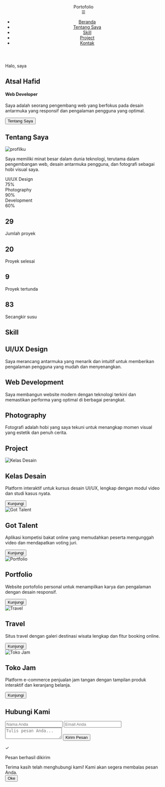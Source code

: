 <!DOCTYPE html><html lang="id">
<head>
  <meta charset="UTF-8" />
  <meta name="viewport" content="width=device-width, initial-scale=1.0" />
  <link rel="preconnect" href="https://fonts.googleapis.com">
  <link rel="stylesheet" href="https://cdnjs.cloudflare.com/ajax/libs/font-awesome/6.7.2/css/all.min.css">
  <link rel="preconnect" href="https://fonts.gstatic.com" crossorigin>
  <link href="https://fonts.googleapis.com/css2?family=Lilita+One&family=Poppins:wght@300;400;500;600;700&family=Teko:wght@400;500;600&display=swap" rel="stylesheet">
  <title>Portofolio</title>
  <link rel="stylesheet" href="style.css" />
</head>
<body>
  <header>
    <nav class="navbar">
      <div class="logo">Portofolio</div>
      <div class="menu-toggle" id="menu-toggle">&#9776;</div>
      <ul class="nav-links" id="nav-links">
        <li><a href="#beranda">Beranda</a></li>
        <li><a href="#tentang">Tentang Saya</a></li>
        <li><a href="#skill">Skill</a></li>
        <li><a href="#project">Project</a></li>
        <li><a href="#contact">Kontak</a></li>
      </ul>
    </nav>
  </header>  
  
  <section id="beranda" class="beranda">
    <div class="teks-content">
      <p class="sapa">Halo, saya</p>
      <h1 class="nama">Atsal Hafid</h1>
      <h4 class="bakat">Web Developer</h4>
      <p class="deskripsi-profil">Saya adalah seorang pengembang web yang berfokus pada desain antarmuka yang responsif dan pengalaman pengguna yang optimal.</p>
      <div class="btn-profil">
        <button onclick="window.location.href='#tentang';" type="button" class="utama">Tentang Saya</button>
      </div>
    </div>
  </section>  <section id="tentang" class="tentang">
    <div class="judul-halaman">
      <h1>Tentang Saya</h1>
    </div>
    <div class="container-tentang">
      <img src="info.jpg" alt="profilku">
      <div class="box-tentang">
        <p>Saya memiliki minat besar dalam dunia teknologi, terutama dalam pengembangan web, desain antarmuka pengguna, dan fotografi sebagai hobi visual saya.</p>
      </div>
      <div class="skill-tentang">
        <div class="skill-bar">
          <span>UI/UX Design</span>
          <div class="progress-bar">
            <div class="progress yellow" style="width: 75%;"></div>
          </div>
          <span class="percent">75%</span>
        </div>
        <div class="skill-bar">
          <span>Photography</span>
          <div class="progress-bar">
            <div class="progress red" style="width: 90%;"></div>
          </div>
          <span class="percent">90%</span>
        </div>
        <div class="skill-bar">
          <span>Development</span>
          <div class="progress-bar">
            <div class="progress blue" style="width: 60%;"></div>
          </div>
          <span class="percent">60%</span>
        </div>
      </div>
    </div><div class="group-riwayat">
  <div class="item-riwayat">
    <div class="atas">
      <i class="fa-solid fa-table-list"></i>
      <h1>29</h1>
    </div>
    <div class="bawah">
      <p>Jumlah proyek</p>
    </div>
  </div>
  <div class="item-riwayat">
    <div class="atas">
      <i class="fa-solid fa-thumbs-up"></i>
      <h1>20</h1>
    </div>
    <div class="bawah">
      <p>Proyek selesai</p>
    </div>
  </div>
  <div class="item-riwayat">
    <div class="atas">
      <i class="fa-solid fa-clock"></i>
      <h1>9</h1>
    </div>
    <div class="bawah">
      <p>Proyek tertunda</p>
    </div>
  </div>
  <div class="item-riwayat">
    <div class="atas">
      <i class="fa-solid fa-mug-saucer"></i>
      <h1>83</h1>
    </div>
    <div class="bawah">
      <p>Secangkir susu</p>
    </div>
  </div>
</div>

  </section>  <section id="skill" class="skill">
    <div class="judul-halaman">
      <h1>Skill</h1>
    </div>
    <div class="group-skill">
      <div class="item-skill" id="biru">
        <div class="ikon-skill">
          <i class="fa-solid fa-pen-nib"></i>
        </div>
        <div class="judul-skill">
          <h1>UI/UX Design</h1>
        </div>
        <div class="deskripsi-skill">
          <p>Saya merancang antarmuka yang menarik dan intuitif untuk memberikan pengalaman pengguna yang mudah dan menyenangkan.</p>
        </div>
      </div>
      <div class="item-skill" id="kuning">
        <div class="ikon-skill">
          <i class="fa-solid fa-code"></i>
        </div>
        <div class="judul-skill">
          <h1>Web Development</h1>
        </div>
        <div class="deskripsi-skill">
          <p>Saya membangun website modern dengan teknologi terkini dan memastikan performa yang optimal di berbagai perangkat.</p>
        </div>
      </div>
      <div class="item-skill" id="merah">
        <div class="ikon-skill">
          <i class="fa-solid fa-camera-retro"></i>
        </div>
        <div class="judul-skill">
          <h1>Photography</h1>
        </div>
        <div class="deskripsi-skill">
          <p>Fotografi adalah hobi yang saya tekuni untuk menangkap momen visual yang estetik dan penuh cerita.</p>
        </div>
      </div>
    </div>
  </section>  <section id="project" class="project">
    <div class="judul-halaman">
      <h1>Project</h1>
    </div>
    <div class="group-project">
      <div class="item-project">
        <div class="foto-project">
          <img src="proyek1.jpg" alt="Kelas Desain">
          <div class="judul-project">
            <h1>Kelas Desain</h1>
            <p>Platform interaktif untuk kursus desain UI/UX, lengkap dengan modul video dan studi kasus nyata.</p>
          </div>
          <div class="btn-kunjungi">
            <button class="kunjungi"><i class="fa-solid fa-arrow-right"></i>Kunjungi</button>
          </div>
        </div>
      </div>
      <div class="item-project">
        <div class="foto-project">
          <img src="proyek2.jpg" alt="Got Talent">
          <div class="judul-project">
            <h1>Got Talent</h1>
            <p>Aplikasi kompetisi bakat online yang memudahkan peserta mengunggah video dan mendapatkan voting juri.</p>
          </div>
                    <div class="btn-kunjungi">
            <button class="kunjungi"><i class="fa-solid fa-arrow-right"></i>Kunjungi</button>
          </div>
        </div>
      </div>
      <div class="item-project">
        <div class="foto-project">
          <img src="proyek3.jpg" alt="Portfolio">
          <div class="judul-project">
            <h1>Portfolio</h1>
            <p>Website portofolio personal untuk menampilkan karya dan pengalaman dengan desain responsif.</p>
          </div>
                    <div class="btn-kunjungi">
            <button class="kunjungi"><i class="fa-solid fa-arrow-right"></i>Kunjungi</button>
          </div>
        </div>
      </div>
      <div class="item-project">
        <div class="foto-project">
          <img src="proyek4.jpg" alt="Travel">
          <div class="judul-project">
            <h1>Travel</h1>
            <p>Situs travel dengan galeri destinasi wisata lengkap dan fitur booking online.</p>
          </div>
                    <div class="btn-kunjungi">
            <button class="kunjungi"><i class="fa-solid fa-arrow-right"></i>Kunjungi</button>
          </div>
        </div>
      </div>
      <div class="item-project">
        <div class="foto-project">
          <img src="proyek5.jpg" alt="Toko Jam">
          <div class="judul-project">
            <h1>Toko Jam</h1>
            <p>Platform e-commerce penjualan jam tangan dengan tampilan produk interaktif dan keranjang belanja.</p>
          </div>
                    <div class="btn-kunjungi">
            <button class="kunjungi"><i class="fa-solid fa-arrow-right"></i>Kunjungi</button>
          </div>
        </div>
      </div>
    </div>
  </section>  <section class="contact-section" id="contact">
    <div class="contact-container">
      <h2>Hubungi Kami</h2>
      <form id="contactForm">
        <input type="text" name="name" placeholder="Nama Anda" required />
        <input type="email" name="email" placeholder="Email Anda" required />
        <textarea name="message" placeholder="Tulis pesan Anda..." required></textarea>
        <button type="submit">Kirim Pesan</button>
      </form>
    </div><!-- Pop-up Ceklis -->
<div class="popup" id="popup">
  <div class="popup-content">
    <div class="checkmark">✓</div>
    <p>Pesan berhasil dikirim</p>
    <div class="admin-reply">
      Terima kasih telah menghubungi kami! Kami akan segera membalas pesan Anda.
    </div>
    <button id="okButton">Oke</button>
  </div>
</div>
  </section> 
  
  <script>
document.getElementById("contactForm").addEventListener("submit", function (e) {
  e.preventDefault();

  const popup = document.getElementById("popup");
  popup.style.display = "flex";

  this.reset();
});

document.getElementById("okButton").addEventListener("click", function () {
  const popup = document.getElementById("popup");
  popup.style.display = "none"; 
  window.location.href = "#beranda"; 
});


    const toggle = document.getElementById('menu-toggle');
    const navLinks = document.getElementById('nav-links');
    toggle.addEventListener('click', () => {
      navLinks.classList.toggle('active');
    });
    
    document.getElementById("contactForm").addEventListener("submit", function (e) {
  e.preventDefault();

  const popup = document.getElementById("popup");
  popup.style.display = "flex";

  this.reset();
});

document.getElementById("okButton").addEventListener("click", function () {
  const popup = document.getElementById("popup");
  popup.style.display = "none"; 
  window.location.href = "#contact"; 
});
  </script>
  
</html>
